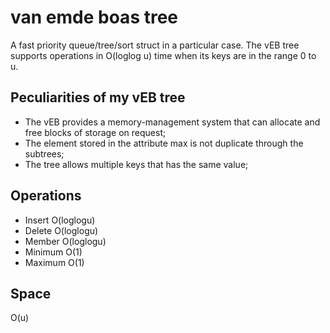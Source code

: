 van emde boas tree
==================

A fast priority queue/tree/sort struct in a particular case. The vEB tree supports operations in O(loglog u) time when its keys are in the range 0 to u.

Peculiarities of my vEB tree
-----------------------------
- The vEB provides a memory-management system that can allocate and free blocks of storage on request;
- The element stored in the attribute max is not duplicate through the subtrees;
- The tree allows multiple keys that has the same value;

Operations
----------

- Insert      O(loglogu)
- Delete      O(loglogu)
- Member      O(loglogu)
- Minimum     O(1)
- Maximum     O(1)

Space
-----
O(u)
